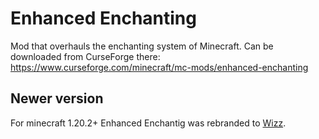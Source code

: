 # Enhanced Enchanting
Mod that overhauls the enchanting system of Minecraft.
Can be downloaded from CurseForge there: https://www.curseforge.com/minecraft/mc-mods/enhanced-enchanting

## Newer version

For minecraft 1.20.2+ Enhanced Enchantig was rebranded to [Wizz](https://github.com/supcm/Wizz).
